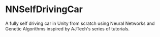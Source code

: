 # NNSelfDrivingCar
A fully self driving car in Unity from scratch using Neural Networks and Genetic Algorithms inspired by AJTech's series of tutorials.
